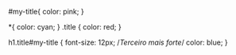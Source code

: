 #my-title{
  color: pink;
}

*{
  color: cyan;
}
.title {
  color: red;
}

h1.title#my-title {
  font-size: 12px; /*Terceiro mais forte*/
  color: blue;
}